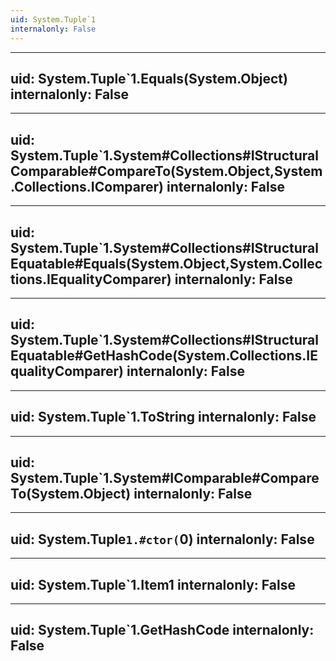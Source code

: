 ```yaml
---
uid: System.Tuple`1
internalonly: False
---
```


---
uid: System.Tuple`1.Equals(System.Object)
internalonly: False
---

---
uid: System.Tuple`1.System#Collections#IStructuralComparable#CompareTo(System.Object,System.Collections.IComparer)
internalonly: False
---

---
uid: System.Tuple`1.System#Collections#IStructuralEquatable#Equals(System.Object,System.Collections.IEqualityComparer)
internalonly: False
---

---
uid: System.Tuple`1.System#Collections#IStructuralEquatable#GetHashCode(System.Collections.IEqualityComparer)
internalonly: False
---

---
uid: System.Tuple`1.ToString
internalonly: False
---

---
uid: System.Tuple`1.System#IComparable#CompareTo(System.Object)
internalonly: False
---

---
uid: System.Tuple`1.#ctor(`0)
internalonly: False
---

---
uid: System.Tuple`1.Item1
internalonly: False
---

---
uid: System.Tuple`1.GetHashCode
internalonly: False
---
